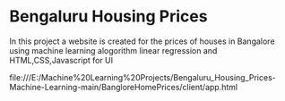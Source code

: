 # Bengaluru Housing Prices

In this project a website is created for the prices of houses in Bangalore using machine learning alogorithm linear regression and HTML,CSS,Javascript for UI

file:///E:/Machine%20Learning%20Projects/Bengaluru_Housing_Prices-Machine-Learning-main/BangloreHomePrices/client/app.html
